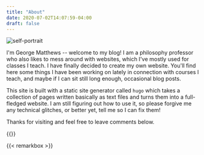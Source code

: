 ```yaml
---
title: "About"
date: 2020-07-02T14:07:59-04:00
draft: false
---
```


![self-portrait](/images/me-2.png)


I'm George Matthews -- welcome to my blog! I am a philosophy professor who also likes to mess around with websites, which I've mostly used for classes I teach. I have finally decided to create my own website. You'll find here some things I have been working on lately in connection with courses I teach, and maybe if I can sit still long enough, occasional blog posts.

This site is built with a static site generator called `hugo` which takes a collection of pages written basically as text files and turns them into a full-fledged website. I am still figuring out how to use it, so please forgive me any technical glitches, or better yet, tell me so I can fix them! 

Thanks for visiting and feel free to leave comments below. 

{{<gassho>}}


{{< remarkbox >}}